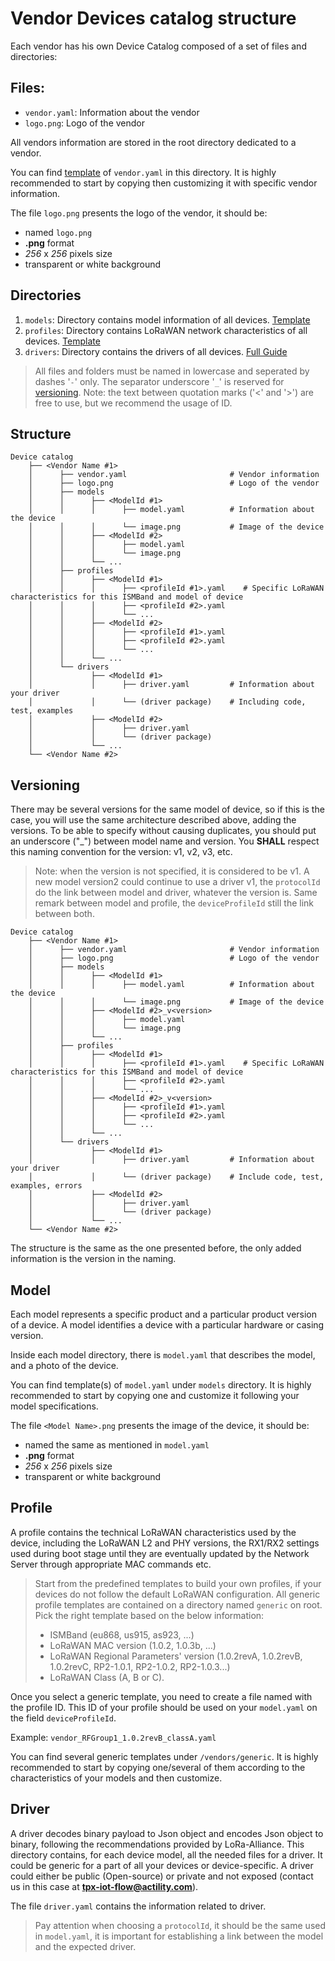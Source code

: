 # Vendor Devices catalog structure
Each vendor has his own Device Catalog composed of a set of files and directories:

## Files:
- `vendor.yaml`: Information about the vendor
- `logo.png`: Logo of the vendor

All vendors information are stored in the root directory dedicated to a vendor.

You can find [template](vendor-x/vendor.yaml) of `vendor.yaml` in this directory. It is highly recommended to start by copying then customizing it with specific vendor information.

The file `logo.png` presents the logo of the vendor, it should be:
- named `logo.png`
- **.png** format
- _256_ x _256_ pixels size
- transparent or white background


## Directories
1. `models`: Directory contains model information of all devices. [Template](vendor-x/models/model-x/model.yaml)
2. `profiles`: Directory contains LoRaWAN network characteristics of all devices. [Template](vendor-x/profiles/vendor_RFGroup1_1.0.2revB_classA.yaml)
3. `drivers`: Directory contains the drivers of all devices. [Full Guide](vendor-x/drivers/README.md)

> All files and folders must be named in lowercase and seperated by dashes '`-`' only.
> The separator underscore '`_`' is reserved for [versioning](#versioning).
> Note: the text between quotation marks ('<' and '>') are free to use, but we recommend the usage of ID.

## Structure
```_
Device catalog
    ├── <Vendor Name #1>
    │      ├── vendor.yaml                       # Vendor information
    │      ├── logo.png                          # Logo of the vendor
    │      ├── models
    │      │      ├── <ModelId #1>
    │      │      │      ├── model.yaml          # Information about the device
    │      │      │      └── image.png           # Image of the device
    │      │      ├── <ModelId #2>
    │      │      │      ├── model.yaml
    │      │      │      └── image.png
    │      │      └── ... 
    │      ├── profiles
    │      │      ├── <ModelId #1>
    │      │      │      ├── <profileId #1>.yaml    # Specific LoRaWAN characteristics for this ISMBand and model of device
    │      │      │      ├── <profileId #2>.yaml          
    │      │      │      └── ...
    │      │      ├── <ModelId #2>
    │      │      │      ├── <profileId #1>.yaml 
    │      │      │      ├── <profileId #2>.yaml 
    │      │      │      └── ... 
    │      │      └── ... 
    │      └── drivers
    │             ├── <ModelId #1>
    │             │      ├── driver.yaml         # Information about your driver
    │             │      └── (driver package)    # Including code, test, examples
    │             ├── <ModelId #2>
    │             │      ├── driver.yaml
    │             │      └── (driver package) 
    │             └── ... 
    └── <Vendor Name #2>
```


## Versioning

There may be several versions for the same model of device, so if this is the case, you will use the same architecture described above, adding the versions.
To be able to specify without causing duplicates, you should put an underscore ("_") between model name and version.
You **SHALL** respect this naming convention for the version: v1, v2, v3, etc.

> Note: when the version is not specified, it is considered to be v1.
> A new model version2 could continue to use a driver v1, the `protocolId` do the link between model and driver, whatever the version is.
> Same remark between model and profile, the `deviceProfileId` still the link between both.

```_
Device catalog
    ├── <Vendor Name #1>
    │      ├── vendor.yaml                       # Vendor information
    │      ├── logo.png                          # Logo of the vendor
    │      ├── models
    │      │      ├── <ModelId #1>
    │      │      │      ├── model.yaml          # Information about the device
    │      │      │      └── image.png           # Image of the device
    │      │      ├── <ModelId #2>_v<version>
    │      │      │      ├── model.yaml
    │      │      │      └── image.png
    │      │      └── ... 
    │      ├── profiles
    │      │      ├── <ModelId #1>
    │      │      │      ├── <profileId #1>.yaml    # Specific LoRaWAN characteristics for this ISMBand and model of device
    │      │      │      ├── <profileId #2>.yaml          
    │      │      │      └── ...
    │      │      ├── <ModelId #2>_v<version>
    │      │      │      ├── <profileId #1>.yaml 
    │      │      │      ├── <profileId #2>.yaml 
    │      │      │      └── ... 
    │      │      └── ... 
    │      └── drivers
    │             ├── <ModelId #1>
    │             │      ├── driver.yaml         # Information about your driver
    │             │      └── (driver package)    # Include code, test, examples, errors
    │             ├── <ModelId #2>
    │             │      ├── driver.yaml
    │             │      └── (driver package) 
    │             └── ... 
    └── <Vendor Name #2>
```

The structure is the same as the one presented before, the only added information is the version in the naming.

## Model
Each model represents a specific product and a particular product version of a device. A model identifies a device with a particular hardware or casing version.

Inside each model directory, there is `model.yaml` that describes the model, and a photo of the device.

You can find template(s) of `model.yaml` under `models` directory. It is highly recommended to start by copying one and customize it following your model specifications.

The file `<Model Name>.png` presents the image of the device, it should be:
- named the same as mentioned in `model.yaml`
- **.png** format
- _256_ x _256_ pixels size
- transparent or white background


## Profile
A profile contains the technical LoRaWAN characteristics used by the device, including the LoRaWAN L2 and PHY versions, the RX1/RX2 settings used during boot stage until they are eventually updated by the Network Server through appropriate MAC commands etc.
> Start from the predefined templates to build your own profiles, if your devices do not follow the default LoRaWAN configuration.
> All generic profile templates are contained on a directory named `generic` on root. Pick the right template based on the below information:
> - ISMBand (eu868, us915, as923, ...)
> - LoRaWAN MAC version (1.0.2, 1.0.3b, ...)
> - LoRaWAN Regional Parameters' version (1.0.2revA, 1.0.2revB, 1.0.2revC, RP2-1.0.1, RP2-1.0.2, RP2-1.0.3...)
> - LoRaWAN Class (A, B or C).

Once you select a generic template, you need to create a file named with the profile ID.
This ID of your profile should be used on your `model.yaml` on the field `deviceProfileId`.

Example: `vendor_RFGroup1_1.0.2revB_classA.yaml`

You can find several generic templates under `/vendors/generic`. It is highly recommended to start by copying one/several of them according to the characteristics of your models and then customize.


## Driver
A driver decodes binary payload to Json object and encodes Json object to binary, following the recommendations provided by LoRa-Alliance.
This directory contains, for each device model, all the needed files for a driver.
It could be generic for a part of all your devices or device-specific.
A driver could either be public (Open-source) or private and not exposed (contact us in this case at **tpx-iot-flow@actility.com**).

The file `driver.yaml` contains the information related to driver.

> Pay attention when choosing a `protocolId`, it should be the same used in `model.yaml`, it is important for establishing a link between the model and the expected driver.


